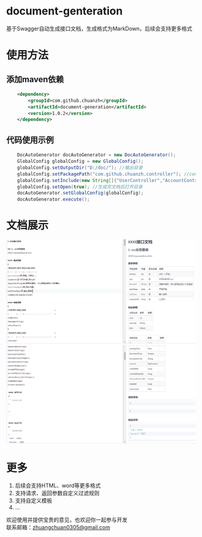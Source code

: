 # document-genteration
基于Swagger自动生成接口文档，生成格式为MarkDown，后续会支持更多格式

# 使用方法
## 添加maven依赖
```xml
    <dependency>
        <groupId>com.github.chuanzh</groupId>
        <artifactId>document-generation</artifactId>
        <version>1.0.2</version>
    </dependency>
```

## 代码使用示例
```Java
    DocAutoGenerator docAutoGenerator = new DocAutoGenerator();
    GlobalConfig globalConfig = new GlobalConfig();
    globalConfig.setOutputDir("D:/doc/"); //输出目录
    globalConfig.setPackagePath("com.github.chuanzh.controller"); //controller包目录
    globalConfig.setInclude(new String[]{"UserController","AccountController"}); // 为空生成所有
    globalConfig.setOpen(true); //生成完文档后打开目录
    docAutoGenerator.setGlobalConfig(globalConfig);
    docAutoGenerator.execute();
```

# 文档展示
![image](https://github.com/chuanzh/document-genteration/blob/master/doc/doc1.png) 
![image](https://github.com/chuanzh/document-genteration/blob/master/doc/doc2.png) 

# 更多
1. 后续会支持HTML、word等更多格式  
2. 支持请求、返回参数自定义过滤规则
3. 支持自定义模板
4. ...

欢迎使用并提供宝贵的意见，也欢迎你一起参与开发  
联系邮箱：zhuangchuan0305@gmail.com  
